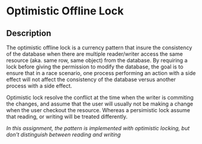 # Optimistic Offline Lock

## Description

The optimistic offline lock is a currency pattern that insure the consistency of the database when there are multiple reader/writer access the same resource (aka. same row, same object) from the database. By requiring a lock before giving the permission to modify the database, the goal is to ensure that in a race scenario, one process performing an action with a side effect will not affect the consistency of the database versus another process with a side effect. 

Optimistic lock resolve the conflict at the time when the writer is commiting the changes, and assume that the user will usually not be making a change when the user checkout the resource. Whereas a persimistic lock assume that reading, or writing will be treated differently.

*In this assignment, the pattern is implemented with optimistic
locking, but don't distinguish between reading and writing*


